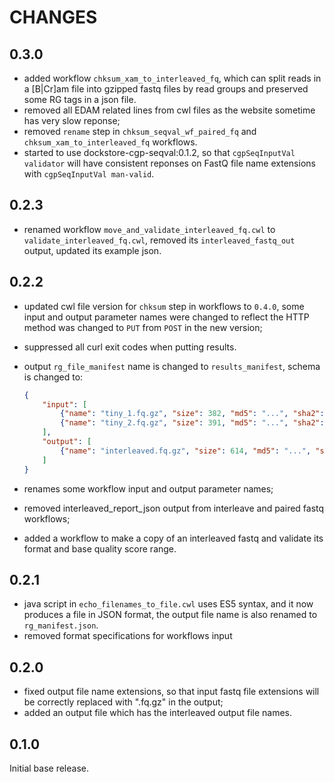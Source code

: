 # CHANGES

## 0.3.0

* added workflow `chksum_xam_to_interleaved_fq`, which can split reads in a [B|Cr]am file into gzipped fastq files by read groups and preserved some RG tags in a json file.
* removed all EDAM related lines from cwl files as the website sometime has very slow reponse;
* removed `rename` step in `chksum_seqval_wf_paired_fq` and `chksum_xam_to_interleaved_fq` workflows.
* started to use dockstore-cgp-seqval:0.1.2, so that `cgpSeqInputVal validator` will have consistent reponses on FastQ file name extensions with `cgpSeqInputVal man-valid`.

## 0.2.3

* renamed workflow `move_and_validate_interleaved_fq.cwl` to `validate_interleaved_fq.cwl`, removed its `interleaved_fastq_out` output, updated its example json.

## 0.2.2

* updated cwl file version for `chksum` step in workflows to `0.4.0`, some input and output parameter names were changed to reflect the HTTP method was changed to `PUT` from `POST` in the new version;
* suppressed all curl exit codes when putting results.
* output `rg_file_manifest` name is changed to `results_manifest`, schema is changed to:

    ```json
    {
        "input": [
            {"name": "tiny_1.fq.gz", "size": 382, "md5": "...", "sha2": "..."},
            {"name": "tiny_2.fq.gz", "size": 391, "md5": "...", "sha2": "..."}
        ],
        "output": [
            {"name": "interleaved.fq.gz", "size": 614, "md5": "...", "sha2": "..."}
        ]
    }
    ```

* renames some workflow input and output parameter names;
* removed interleaved_report_json output from interleave and paired fastq workflows;
* added a workflow to make a copy of an interleaved fastq and validate its format and base quality score range.

## 0.2.1

* java script in `echo_filenames_to_file.cwl` uses ES5 syntax, and it now produces a file in JSON format, the output file name is also renamed to `rg_manifest.json`.
* removed format specifications for workflows input

## 0.2.0

* fixed output file name extensions, so that input fastq file extensions will be correctly replaced with ".fq.gz" in the output;
* added an output file which has the interleaved output file names.

## 0.1.0

Initial base release.